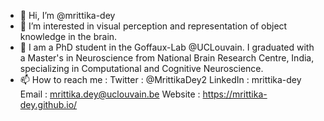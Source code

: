 - 👋 Hi, I’m @mrittika-dey
- 👀 I’m interested in visual perception and representation of object knowledge in the brain. 
- 🌱 I am a PhD student in the Goffaux-Lab @UCLouvain. I graduated with a Master's in Neuroscience from National Brain Research Centre, India, specializing in Computational and Cognitive Neuroscience.
- 📫 How to reach me : Twitter : @MrittikaDey2
                       LinkedIn : mrittika-dey
                       Email : mrittika.dey@uclouvain.be
                       Website : https://mrittika-dey.github.io/

<!---
mrittika-dey/mrittika-dey is a ✨ special ✨ repository because its `README.md` (this file) appears on your GitHub profile.
You can click the Preview link to take a look at your changes.
--->
